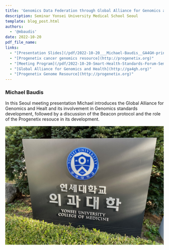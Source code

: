 ```yaml
---
title: 'Genomics Data Federation through Global Alliance for Genomics and Health Standards: Development and Implementation of the GA4GH Beacon Protocol'
description: Seminar Yonsei University Medical School Seoul
template: blog_post.html 
authors:
  - '@mbaudis'
date: 2022-10-20
pdf_file_name:
links:
  - "[Presentation Slides](/pdf/2022-10-20___Michael-Baudis__GA4GH-principles-and-implementation-of-the-Beacon-standard__Korea-genomics-standards.pdf)"
  - "[Progenetix cancer genomics resource](http://progenetix.org)"
  - "[Meeting Program](/pdf/2022-10-20-Smart-Health-Standards-Forum-Seminar-Program__Korea-genomics-standards.pdf)"
  - "[Global Alliance for Genomics and Health](http://ga4gh.org)"
  - "[Progenetix Genome Resource](http://progenetix.org)"
---
```


### Michael Baudis

In this Seoul meeting presentation Michael introduces the Global Alliance for Genomics and Healt and its involvement in Genomics standards development, followed by a discussion of the Beacon protocol and the role of the Progenetix resouce in its development. <!--more-->

![](/img/Yonsei-sign-1024x768.png)
